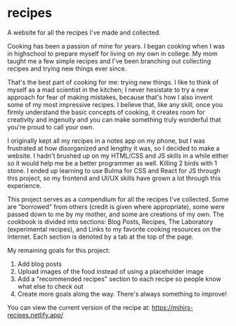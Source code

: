 # recipes
A website for all the recipes I've made and collected.

Cooking has been a passion of mine for years. I began cooking when I was in highschool to prepare myself for living on my own in college. My mom taught me a few simple recipes and I've been branching out collecting recipes and trying new things ever since.

That's the best part of cooking for me: trying new things. I like to think of myself as a mad scientist in the kitchen; I never hesistate to try a new approach for fear of making mistakes, because that's how I also invent some of my most impressive recipes. I believe that, like any skill, once you firmly understand the basic concepts of cooking, it creates room for creativity and ingenuity and you can make something truly wonderful that you're proud to call your own.

I originally kept all my recipes in a notes app on my phone, but I was frustrated at how disorganized and lengthy it was, so I decided to make a website. I hadn't brushed up on my HTML/CSS and JS skills in a while either so it would help me be a better programmer as well. Killing 2 birds with 1 stone. I ended up learning to use Bulma for CSS and React for JS through this project, so my frontend and UI/UX skills have grown a lot through this experience.

This project serves as a compendium for all the recipes I've collected. Some are "borrowed" from others (credit is given where appropriate), some were passed down to me by my mother, and some are creations of my own. The cookbook is divided into sections: Blog Posts, Recipes, The Laboratory (experimental recipes), and Links to my favorite cooking resources on the internet. Each section is denoted by a tab at the top of the page.

My remaining goals for this project:
1. Add blog posts
2. Upload images of the food instead of using a placeholder image
3. Add a "recommended recipes" section to each recipe so people know what else to check out
4. Create more goals along the way. There's always something to improve!

You can view the current version of the recipe at: https://mihirs-recipes.netlify.app/